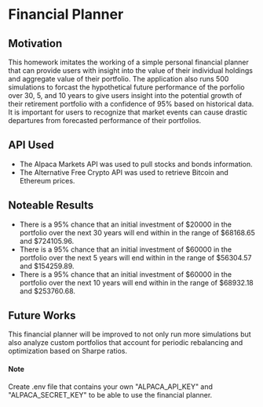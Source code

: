 # Financial Planner

## Motivation
This homework imitates the working of a simple personal financial planner that can provide users with insight into the value of their individual holdings and aggregate value of their portfolio. The application also runs 500 simulations to forcast the hypothetical future performance of the porfolio over 30, 5, and 10 years to give users insight into the potential growth of their retirement portfolio with a confidence of 95% based on historical data. It is important for users to recognize that market events can cause drastic departures from forecasted performance of their portfolios. 

## API Used
* The Alpaca Markets API was used to pull stocks and bonds information.
* The Alternative Free Crypto API was used to retrieve Bitcoin and Ethereum prices. 

## Noteable Results
* There is a 95% chance that an initial investment of $20000 in the portfolio over the next 30 years will end within in the range of $68168.65 and $724105.96.
* There is a 95% chance that an initial investment of $60000 in the portfolio over the next 5 years will end within in the range of $56304.57 and $154259.89.
* There is a 95% chance that an initial investment of $60000 in the portfolio over the next 10 years will end within in the range of $68932.18 and $253760.68.

## Future Works
This financial planner will be improved to not only run more simulations but also analyze custom portfolios that account for periodic rebalancing and optimization based on Sharpe ratios. 

#### Note
Create .env file that contains your own "ALPACA_API_KEY" and "ALPACA_SECRET_KEY" to be able to use the financial planner.
